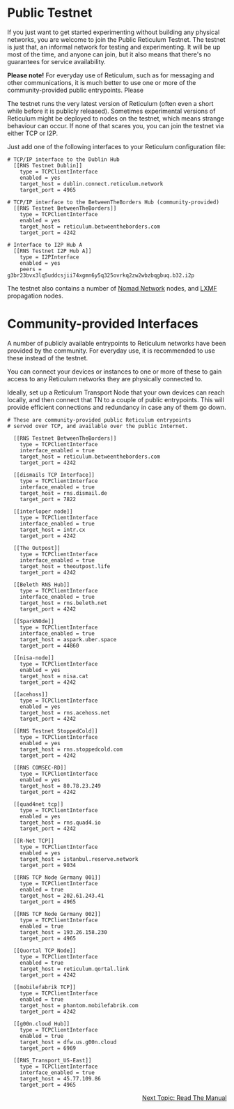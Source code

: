 # Public Testnet
If you just want to get started experimenting without building any physical networks, you are welcome to join the Public Reticulum Testnet. The testnet is just that, an informal network for testing and experimenting. It will be up most of the time, and anyone can join, but it also means that there's no guarantees for service availability.

**Please note!** For everyday use of Reticulum, such as for messaging and other communications, it is much better to use one or more of the community-provided public entrypoints. Please 

The testnet runs the very latest version of Reticulum (often even a short while before it is publicly released). Sometimes experimental versions of Reticulum might be deployed to nodes on the testnet, which means strange behaviour can occur. If none of that scares you, you can join the testnet via either TCP or I2P.

Just add one of the following interfaces to your Reticulum configuration file:

```
# TCP/IP interface to the Dublin Hub
  [[RNS Testnet Dublin]]
    type = TCPClientInterface
    enabled = yes
    target_host = dublin.connect.reticulum.network
    target_port = 4965

# TCP/IP interface to the BetweenTheBorders Hub (community-provided)
  [[RNS Testnet BetweenTheBorders]]
    type = TCPClientInterface
    enabled = yes
    target_host = reticulum.betweentheborders.com
    target_port = 4242

# Interface to I2P Hub A
  [[RNS Testnet I2P Hub A]]
    type = I2PInterface
    enabled = yes
    peers = g3br23bvx3lq5uddcsjii74xgmn6y5q325ovrkq2zw2wbzbqgbuq.b32.i2p
```

The testnet also contains a number of [Nomad Network](https://github.com/markqvist/nomadnet) nodes, and [LXMF](https://github.com/markqvist/lxmf) propagation nodes.

# Community-provided Interfaces
A number of publicly available entrypoints to Reticulum networks have been provided by the community. For everyday use, it is recommended to use these instead of the testnet.

You can connect your devices or instances to one or more of these to gain access to any Reticulum networks they are physically connected to.

Ideally, set up a Reticulum Transport Node that your own devices can reach locally, and then connect that TN to a couple of public entrypoints. This will provide efficient connections and redundancy in case any of them go down.

```
# These are community-provided public Reticulum entrypoints
# served over TCP, and available over the public Internet.

  [[RNS Testnet BetweenTheBorders]]
    type = TCPClientInterface
    interface_enabled = true
    target_host = reticulum.betweentheborders.com
    target_port = 4242

  [[dismails TCP Interface]]
    type = TCPClientInterface
    interface_enabled = true
    target_host = rns.dismail.de
    target_port = 7822

  [[interloper node]]
    type = TCPClientInterface
    interface_enabled = true
    target_host = intr.cx
    target_port = 4242

  [[The Outpost]]
    type = TCPClientInterface
    interface_enabled = true
    target_host = theoutpost.life
    target_port = 4242

  [[Beleth RNS Hub]]
    type = TCPClientInterface
    interface_enabled = true
    target_host = rns.beleth.net
    target_port = 4242

  [[SparkN0de]]
    type = TCPClientInterface
    interface_enabled = true
    target_host = aspark.uber.space
    target_port = 44860

  [[nisa-node]]
    type = TCPClientInterface
    enabled = yes
    target_host = nisa.cat
    target_port = 4242

  [[acehoss]]
    type = TCPClientInterface
    enabled = yes
    target_host = rns.acehoss.net
    target_port = 4242

  [[RNS Testnet StoppedCold]]
    type = TCPClientInterface
    enabled = yes
    target_host = rns.stoppedcold.com
    target_port = 4242

  [[RNS COMSEC-RD]]
    type = TCPClientInterface
    enabled = yes
    target_host = 80.78.23.249
    target_port = 4242

  [[quad4net tcp]]
    type = TCPClientInterface
    enabled = yes
    target_host = rns.quad4.io
    target_port = 4242

  [[R-Net TCP]]
    type = TCPClientInterface
    enabled = yes
    target_host = istanbul.reserve.network
    target_port = 9034

  [[RNS TCP Node Germany 001]]
    type = TCPClientInterface
    enabled = true
    target_host = 202.61.243.41
    target_port = 4965

  [[RNS TCP Node Germany 002]]
    type = TCPClientInterface
    enabled = true
    target_host = 193.26.158.230
    target_port = 4965

  [[Quortal TCP Node]]
    type = TCPClientInterface
    enabled = true
    target_host = reticulum.qortal.link
    target_port = 4242

  [[mobilefabrik TCP]]
    type = TCPClientInterface
    enabled = true
    target_host = phantom.mobilefabrik.com
    target_port = 4242

  [[g00n.cloud Hub]]
    type = TCPClientInterface
    enabled = true
    target_host = dfw.us.g00n.cloud
    target_port = 6969

  [[RNS_Transport_US-East]]
    type = TCPClientInterface
    interface_enabled = true
    target_host = 45.77.109.86
    target_port = 4965

```

<p align="right"><a href="docs.html">Next Topic: Read The Manual</a></p>
